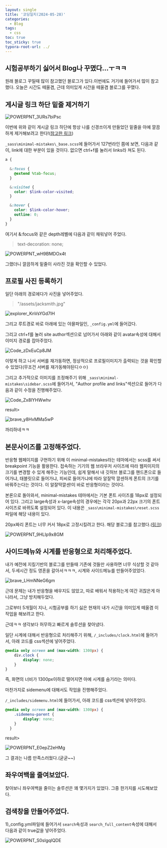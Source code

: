 ```yaml
---
layout: single
title: '코딩일지(2024-05-28)'
categories:
  - Blog
tags:
  - css
toc: true
toc_sticky: true
typora-root-url: ../
---
```






## 시험공부하기 싫어서 Blog나 꾸몄다...ㅜㅋㅋ

원래 블로그 꾸밀때 많이 참고했던 블로그가 있다.이번에도 거기에 들어가서 많이 참고했다. 오늘은 시간도 떼울겸, 근데 의미있게 시간을 떼울겸 블로그를 꾸몄다.



## 게시글 링크 하단 밑줄 제거하기

![POWERPNT_3URs7biPsc](/images/2024-05-28-codinglog(99)/POWERPNT_3URs7biPsc.webp)

이번에 위와 같이 게시글 링크 하단에 항상 나를 신경쓰이게 만들었던 밑줄을 아예 깔끔하게 제거해보려고 한다!([참고한 링크](https://danggai.github.io/github.io/Github.io-%EA%B2%8C%EC%8B%9C%EA%B8%80-%EB%B0%91%EC%A4%84-%EC%A0%9C%EA%B1%B0,-%EB%B3%B8%EB%AC%B8-%EA%B8%80%EC%9E%90-%ED%81%AC%EA%B8%B0-%EC%88%98%EC%A0%95/))

`_sass\minimal-mistakes\_base.scss`에 들어가서 127번라인 쯤에 보면, 다음과 같이, link에 대한 부분이 있을 것이다. 없으면 ctrl+f를 눌러서 links라 쳐도 된다.

```scss
a {
  
  &:focus {
    @extend %tab-focus;
  }

  &:visited {
    color: $link-color-visited;
  }

  &:hover {
    color: $link-color-hover;
    outline: 0;
  }
}
```

여기서 &:focus와 같은 depth레벨에 다음과 같이 채워넣어 주었다.

> text-decoration: none;

![POWERPNT_wH9BMDOx4t](/images/2024-05-28-codinglog(99)/POWERPNT_wH9BMDOx4t.webp)

그랬더니 깔끔하게 밑줄이 사라진 것을 확인할 수 있었다.



## 프로필 사진 등록하기

일단 아래의 경로에다가 사진을 넣어주었다.

> "/assets/jacksmith.jpg"

![explorer_KnVsYGd7IH](/images/2024-05-28-codinglog(99)/explorer_KnVsYGd7IH.webp)

그리고 루트경로 바로 아래에 있는 야믈파일인, `_config.yml`에 들어갔다.

그리고 ctrl+f를 눌러 site author섹션으로 넘어가서 아래와 같이 avatar속성에 대해서 이미지 경로를 잡아주었다.

![Code_zDxEuCp8JM](/images/2024-05-28-codinglog(99)/Code_zDxEuCp8JM.webp)

이렇게 하고 나서 서버를 재가동하면, 정상적으로  프로필이미지가 출력되는 것을 확인할 수 있었다(무조건 서버를 재가동해야된디ㅇㅇ)

그리고 추가적으로 이미지를 조정해주기 위해 `_sass\minimal-mistakes\sidebar.scss`에 들어가서, "Author profile and links"섹션으로 들어가 다음과 같이 수정을 진행해주었다.

![Code_Zx8lYHWwhv](/images/2024-05-28-codinglog(99)/Code_Zx8lYHWwhv.webp)

result>

![brave_y8HvMMa5wP](/images/2024-05-28-codinglog(99)/brave_y8HvMMa5wP.webp)

까리하네ㅋㅋ



## 본문사이즈를 고정해주었다.

반응형 웹페이지를 구현하기 위해 이 minimal-mistakes라는 테마에서는 scss를 써서 breakpoint 기능을 활용한다. 접속하는 기기의 웹 브라우저 사이즈에 따라 웹피이지의 크기를 변경할 수 있게 해주는 기능인데, 쉽게 말해서 내 깃허브 블로그를 핸드폰으로 들어가냐, 태블릿으로 들어가냐, 피씨로 들어가냐에 따라 알잘딱 깔센하게 폰트의 크기를 바꿔주는다는 것이다. 이 알잘딱깔센!이 바로 반응형이라는 것이다.

본론으로 돌아와서, minimal-mistakes 테마에서는 기본 폰트 사이즈를 18px로 설정되어 있다. 그리고 large속성과 x-large속성의 경우에는 각각 20px과 22px 크기의 폰트사이즈로 바뀌도록 설정되어 있다. 이 내용은 `_sass\minimal-mistakes\reset.scss` 파일에 해당 내용이 있다.

20px짜리 폰트는 너무 커서 18px로 고정시킬려고 한다. 해당 블로그를 참고했다.([링크](https://devinlife.com/howto%20github%20pages/github-pages-settings/))

![POWERPNT_9HLIp9x8GM](/images/2024-05-28-codinglog(99)/POWERPNT_9HLIp9x8GM.webp)



## 사이드메뉴와 시계를 반응형으로 처리해주었다.

내가 예전에 지킬기반의 블로그를 만들때 기존에 것들만 사용하면 너무 식상할 것 같아서, 두세시간 정도 영혼을 갈아서ㅋㅋㅋ, 시계와 사이드메뉴를 만들어주었었다.

![brave_LHmNNeG6gm](/images/2024-05-28-codinglog(99)/brave_LHmNNeG6gm.webp)

근데 문제는 내가 반응형을 배우지도 않았고, 따로 배워서 적용하는게 여간 귀찮은게 아니라서, 그냥 방치해두었다.

그로부터 5개월이 지나, 시험공부를 하기 싫은 현재의 내가 시간을 의미있게 떼울겸 이 작업을 해보려고 한다.

근데ㅋㅋ 생각보다 허무하고 빠르게 솔루션을 찾아냈다.

일단 시계에 대해서 반응형으로 처리해주기 위해, `/_includes/clock.html`에 들어가서, 아래 코드를  css섹션에 넣어주었다.

```css
@media only screen and (max-width: 1300px) {
    div.clock {
        display: none;
    }
}
```

즉, 화면의 너비가 1300px이하로 떨어지면 아예 시계를 숨기라는 의미다.

마찬가지로  sidemenu에 대해서도 작업을 진행해주었다.

`/_includes/sidemenu.html`에 들어가서, 아래 코드를  css섹션에 넣어주었다.

```css
@media only screen and (max-width: 1300px) {
    .sidemenu-parent {
        display: none;
    }
  }
```

result>

![POWERPNT_E0epZ2eHMg](/images/2024-05-28-codinglog(99)/POWERPNT_E0epZ2eHMg.webp)

그 결과는 나름 만족스러웠다.(굳굳~~)



## 좌우여백을 줄여보았다.

찾아보니 좌우여백을 줄이는 솔루션은 꽤 몇가지가 있었다. 그중 한가지를 시도해보았다.









## 검색창을 만들어주었다.

1)_config.yml파일에 들어가서 `search`속성과 `search_full_content`속성에 대해서 다음과 같이 true값을 넣어주었다.

![POWERPNT_S0sIgqIQDE](/images/2024-05-28-codinglog(99)/POWERPNT_S0sIgqIQDE.webp)





